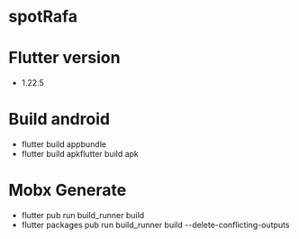 # spotRafa

# Flutter version
- 1.22.5

# Build android
- flutter build appbundle
- flutter build apkflutter build apk

# Mobx Generate
- flutter pub run build_runner build
- flutter packages pub run build_runner build --delete-conflicting-outputs